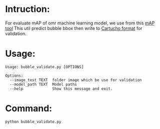 # Intruction:
For evaluate mAP of omr machine learning model, we use from this [mAP tool](https://github.com/Cartucho/mAP)
This util predict bubble bbox then write to [Cartucho format](https://github.com/Cartucho/mAP#create-the-detection-results-files) for validation. 

# Usage:
```
Usage: bubble_validate.py [OPTIONS]

Options:
  --image_test TEXT  folder image which be use for validation
  --model_path TEXT  Model paths
  --help             Show this message and exit.

```

# Command:
```commandline
python bubble_validate.py
```

